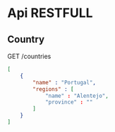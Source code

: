 # Api RESTFULL

## Country

GET /countries

```json
[
    {
        "name" : "Portugal",
        "regions" : [
            "name" : "Alentejo",
            "province" : ""
        ]
    }
]
```